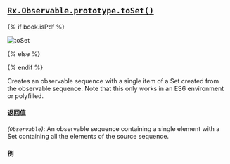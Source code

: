 ## [`Rx.Observable.prototype.toSet()`](https://github.com/Reactive-Extensions/RxJS/blob/master/src/core/linq/observable/toset.js)

{% if book.isPdf %}

![toSet](http://reactivex.io/documentation/operators/images/toSet.png)

{% else %}



{% endif %}

Creates an observable sequence with a single item of a Set created from the observable sequence.  Note that this only works in an ES6 environment or polyfilled.

#### 返回值
*(`Observable`)*: An observable sequence containing a single element with a Set containing all the elements of the source sequence.

#### 例

[](http://jsbin.com/biyaj/1/embed?js,console)
